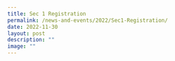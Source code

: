 ```yaml
---
title: Sec 1 Registration
permalink: /news-and-events/2022/Sec1-Registration/
date: 2022-11-30
layout: post
description: ""
image: ""
---
```

